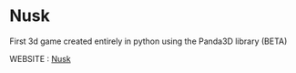 # Nusk
First 3d game created entirely in python using the Panda3D library (BETA)

WEBSITE : [Nusk](https://nusk.alwaysdata.net/)
